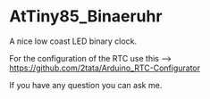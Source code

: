 AtTiny85_Binaeruhr
==================

A nice low coast LED binary clock.

For the configuration of the RTC use this --> https://github.com/2tata/Arduino_RTC-Configurator

If you have any question you can ask me.

